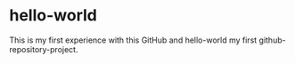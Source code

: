 # hello-world
This is my first experience with this GitHub and hello-world my first github-repository-project.
